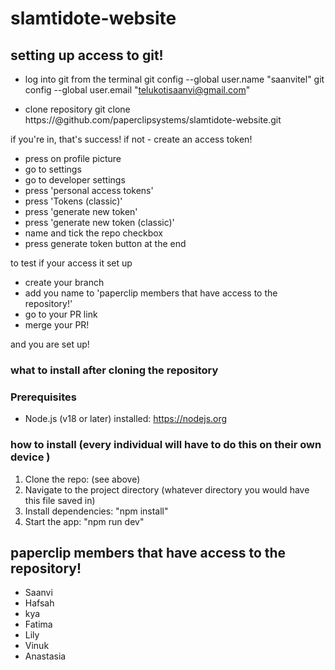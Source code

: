 # slamtidote-website

## setting up access to git!

- log into git from the terminal
  git config --global user.name "saanvitel"
  git config --global user.email "telukotisaanvi@gmail.com"

- clone repository
  git clone https://<your-git-username>@github.com/paperclipsystems/slamtidote-website.git

if you're in, that's success! if not - create an access token!

- press on profile picture
- go to settings
- go to developer settings
- press 'personal access tokens'
- press 'Tokens (classic)'
- press 'generate new token'
- press 'generate new token (classic)'
- name and tick the repo checkbox
- press generate token button at the end

to test if your access it set up

- create your branch
- add you name to 'paperclip members that have access to the repository!'
- go to your PR link
- merge your PR!

and you are set up!

### what to install after cloning the repository

### Prerequisites

- Node.js (v18 or later) installed: https://nodejs.org

### how to install (every individual will have to do this on their own device )

1. Clone the repo: (see above)
2. Navigate to the project directory (whatever directory you would have this file saved in)
3. Install dependencies: "npm install"
4. Start the app: "npm run dev"

## paperclip members that have access to the repository!

- Saanvi
- Hafsah
- kya
- Fatima
- Lily
- Vinuk
- Anastasia

